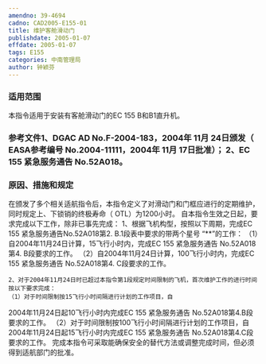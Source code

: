 ```yaml
---
amendno: 39-4694
cadno: CAD2005-E155-01
title: 维护客舱滑动门
publishdate: 2005-01-07
effdate: 2005-01-07
tags: E155
categories: 中南管理局
author: 钟颖芬
---
```


### 适用范围 
本指令适用于安装有客舱滑动门的EC 155 B和B1直升机。

### 参考文件1、DGAC AD No.F-2004-183，2004年 11月 24日颁发（ EASA参考编号 No.2004-11111，2004年 11月 17日批准）； 2、EC 155 紧急服务通告 No.52A018。

### 原因、措施和规定 
在颁发了多个相关适航指令后，本指令定义了对滑动门和门框应进行的定期维护，同时规定上、下锁销的终极寿命（ OTL）为1200小时。 
    自本指令生效之日起，要求完成以下工作，除非已事先完成：     1、根据飞机构型，按照以下周期，完成EC 155 紧急服务通告No.52A018第2. B.1段表中要求的带两个星号 “**”的工作： 
    （1）自2004年11月24日计算，15飞行小时内，完成EC 155 紧急服务通告 No.52A018第4. B段要求的工作。 
    （2）自2004年11月24日计算，100飞行小时内，完成EC 155 紧急服务通告 No.52A018第4. C段要求的工作。 

    2、对于2004年11月24日时已超过本指令第1段规定时间限制的飞机，首次维护工作的进行时间按以下要求完成： 
    （1）对于时间限制按15飞行小时间隔进行计划的工作项目，自
  
2004年11月24日起10飞行小时内完成EC 155 紧急服务通告 No.52A018第4.B段要求的工作。
    （2）对于时间限制按100飞行小时间隔进行计划的工作项目，自2004年11月24日起15飞行小时内完成EC 155 紧急服务通告 No.52A018第4.C段要求的工作。
    完成本指令可采取能确保安全的替代方法或调整完成时间，但必须得到适航部门的批准。
